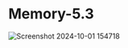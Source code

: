 # Memory-5.3
![Screenshot 2024-10-01 154718](https://github.com/user-attachments/assets/476f5d3b-6697-44b9-b1f0-bc644dc53947)

